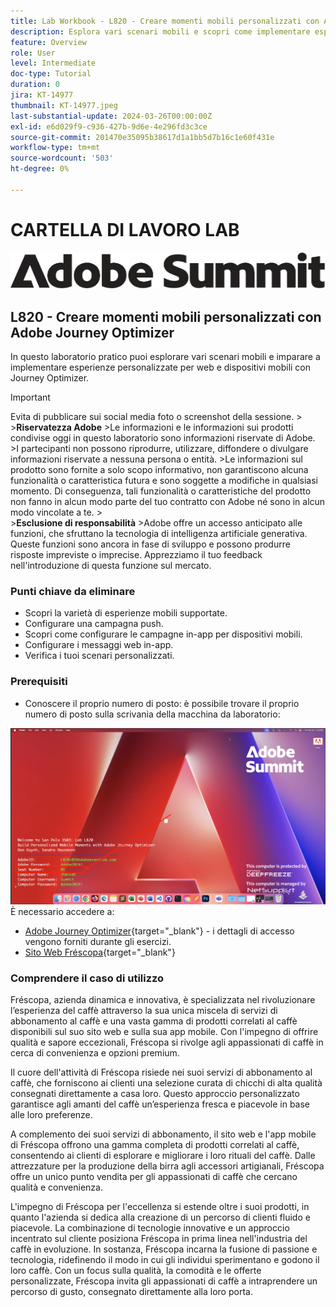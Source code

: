 ```yaml
---
title: Lab Workbook - L820 - Creare momenti mobili personalizzati con Adobe Journey Optimizer
description: Esplora vari scenari mobili e scopri come implementare esperienze personalizzate per web e dispositivi mobili con Journey Optimizer.
feature: Overview
role: User
level: Intermediate
doc-type: Tutorial
duration: 0
jira: KT-14977
thumbnail: KT-14977.jpeg
last-substantial-update: 2024-03-26T00:00:00Z
exl-id: e6d029f9-c936-427b-9d6e-4e296fd3c3ce
source-git-commit: 201470e35095b38617d1a1bb5d7b16c1e60f431e
workflow-type: tm+mt
source-wordcount: '503'
ht-degree: 0%

---
```


# CARTELLA DI LAVORO LAB

![Adobe Summit - testo alternativo](/help/summit-labs/summit-lab-2024/l820-lab-workbook/assets/adobe-summit.png "Adobe Summit")

## L820 - Creare momenti mobili personalizzati con Adobe Journey Optimizer

In questo laboratorio pratico puoi esplorare vari scenari mobili e imparare a implementare esperienze personalizzate per web e dispositivi mobili con Journey Optimizer.


>[!IMPORTANT]
>
>Evita di pubblicare sui social media foto o screenshot della sessione.
>&#x200B;><br>
>&#x200B;>**Riservatezza Adobe**
>&#x200B;>Le informazioni e le informazioni sui prodotti condivise oggi in questo laboratorio sono informazioni riservate di Adobe.
>&#x200B;>I partecipanti non possono riprodurre, utilizzare, diffondere o divulgare informazioni riservate a nessuna persona o entità.
>&#x200B;>Le informazioni sul prodotto sono fornite a solo scopo informativo, non garantiscono alcuna funzionalità o caratteristica futura e sono soggette a modifiche in qualsiasi momento. Di conseguenza, tali funzionalità o caratteristiche del prodotto non fanno in alcun modo parte del tuo contratto con Adobe né sono in alcun modo vincolate a te.
>&#x200B;><br>
>&#x200B;>**Esclusione di responsabilità**
>&#x200B;>Adobe offre un accesso anticipato alle funzioni, che sfruttano la tecnologia di intelligenza artificiale generativa. Queste funzioni sono ancora in fase di sviluppo e possono produrre risposte impreviste o imprecise. Apprezziamo il tuo feedback nell&#39;introduzione di questa funzione sul mercato.


### Punti chiave da eliminare

* Scopri la varietà di esperienze mobili supportate.
* Configurare una campagna push.
* Scopri come configurare le campagne in-app per dispositivi mobili.
* Configurare i messaggi web in-app.
* Verifica i tuoi scenari personalizzati.

### Prerequisiti

* Conoscere il proprio numero di posto: è possibile trovare il proprio numero di posto sulla scrivania della macchina da laboratorio:

![Postazione numero](/help/summit-labs/summit-lab-2024/l820-lab-workbook/assets/locate-seat-number.png)
È necessario accedere a:

* [Adobe Journey Optimizer](https://experience.adobe.com/#/@techmarketingdemos/sname:summit-ajo-lab/journey-optimizer/home){target="_blank"} - i dettagli di accesso vengono forniti durante gli esercizi.
* [Sito Web Fréscopa](https://dsn.adobe.com/p/adobe-summit-2024?token=eyJhbGciOiJIUzI1NiIsInR5cCI6IkpXVCJ9.eyJpZCI6ImFub255bW91cyIsImVtYWlsIjoiYW5vbnltb3VzQGFkb2JlLmNvbSIsImlzc3VlciI6InNoYXJlZC1saW5rIiwiYXJnb24iOnsiYWNjZXNzIjoicmVhZC1wcm9qZWN0IiwicHJvamVjdElkIjoiYWRvYmUtc3VtbWl0LTIwMjQifSwiaWF0IjoxNzEwNTI0MTIwLCJleHAiOjE3MTIzMzg1MjB9.q2uGVst6HjJw8SCWl-3pViNzepkdGnNCvGqZnbbkTsY){target="_blank"}


### Comprendere il caso di utilizzo

Fréscopa, azienda dinamica e innovativa, è specializzata nel rivoluzionare l’esperienza del caffè attraverso la sua unica miscela di servizi di abbonamento al caffè e una vasta gamma di prodotti correlati al caffè disponibili sul suo sito web e sulla sua app mobile. Con l&#39;impegno di offrire qualità e sapore eccezionali, Fréscopa si rivolge agli appassionati di caffè in cerca di convenienza e opzioni premium.

Il cuore dell&#39;attività di Fréscopa risiede nei suoi servizi di abbonamento al caffè, che forniscono ai clienti una selezione curata di chicchi di alta qualità consegnati direttamente a casa loro. Questo approccio personalizzato garantisce agli amanti del caffè un’esperienza fresca e piacevole in base alle loro preferenze.

A complemento dei suoi servizi di abbonamento, il sito web e l&#39;app mobile di Fréscopa offrono una gamma completa di prodotti correlati al caffè, consentendo ai clienti di esplorare e migliorare i loro rituali del caffè. Dalle attrezzature per la produzione della birra agli accessori artigianali, Fréscopa offre un unico punto vendita per gli appassionati di caffè che cercano qualità e convenienza.

L&#39;impegno di Fréscopa per l&#39;eccellenza si estende oltre i suoi prodotti, in quanto l&#39;azienda si dedica alla creazione di un percorso di clienti fluido e piacevole. La combinazione di tecnologie innovative e un approccio incentrato sul cliente posiziona Fréscopa in prima linea nell&#39;industria del caffè in evoluzione. In sostanza, Fréscopa incarna la fusione di passione e tecnologia, ridefinendo il modo in cui gli individui sperimentano e godono il loro caffè. Con un focus sulla qualità, la comodità e le offerte personalizzate, Fréscopa invita gli appassionati di caffè a intraprendere un percorso di gusto, consegnato direttamente alla loro porta.
